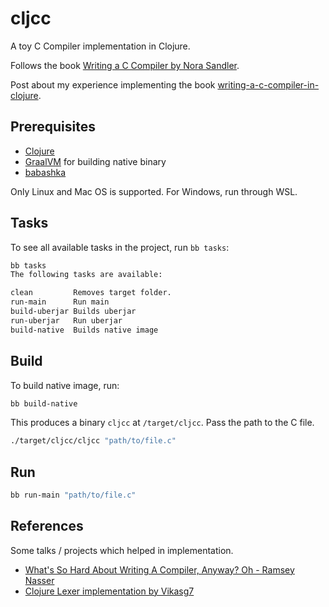 # cljcc

A toy C Compiler implementation in Clojure.

Follows the book [Writing a C Compiler by Nora Sandler](https://nostarch.com/writing-c-compiler).

Post about my experience implementing the book [writing-a-c-compiler-in-clojure](https://shagunagrawal.me/posts/writing-a-c-compiler-in-clojure/).

## Prerequisites

* [Clojure](https://clojure.org)
* [GraalVM](https://www.graalvm.org) for building native binary
* [babashka](https://github.com/babashka/babashka#installation) 
    
Only Linux and Mac OS is supported. For Windows, run through WSL. 
    
## Tasks

To see all available tasks in the project, run `bb tasks`:

``` sh
bb tasks
The following tasks are available:

clean         Removes target folder.
run-main      Run main
build-uberjar Builds uberjar
run-uberjar   Run uberjar
build-native  Builds native image

```

## Build

To build native image, run:

``` sh
bb build-native
```

This produces a binary `cljcc` at `/target/cljcc`. Pass the path to the C file.

``` sh
./target/cljcc/cljcc "path/to/file.c"
```

## Run 

``` sh
bb run-main "path/to/file.c"
```

## References

Some talks / projects which helped in implementation.

* [What's So Hard About Writing A Compiler, Anyway? Oh - Ramsey Nasser](https://www.youtube.com/watch?v=_7sncBhluXI)
* [Clojure Lexer implementation by Vikasg7](https://github.com/ThePrimeagen/ts-rust-zig-deez/tree/master/clj)


